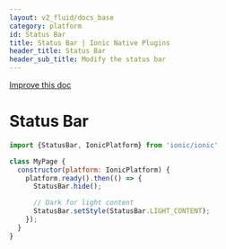 ```yaml
---
layout: v2_fluid/docs_base
category: platform
id: Status Bar
title: Status Bar | Ionic Native Plugins
header_title: Status Bar
header_sub_title: Modify the status bar
---
```

<div class="improve-docs">
  <a href='https://github.com/driftyco/ionic-site/edit/ionic2/docs/v2/platform/statusbar/index.md'>
    Improve this doc
  </a>
</div>

<h1 class="title">Status Bar</h1>


```javascript
import {StatusBar, IonicPlatform} from 'ionic/ionic'

class MyPage {
  constructor(platform: IonicPlatform) {
    platform.ready().then(() => {
      StatusBar.hide();

      // Dark for light content
      StatusBar.setStyle(StatusBar.LIGHT_CONTENT);
    });
  }
}
```
